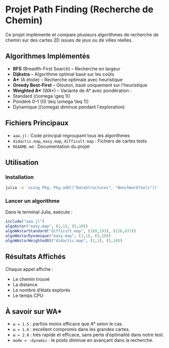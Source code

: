 
# Projet Path Finding (Recherche de Chemin)

Ce projet implémente et compare plusieurs algorithmes de recherche de chemin sur des cartes 2D issues de jeux ou de villes réelles.

##  Algorithmes Implémentés

-  **BFS** (Breadth-First Search) – Recherche en largeur
-  **Dijkstra** – Algorithme optimal basé sur les coûts
-  **A\*** (A étoile) – Recherche optimale avec heuristique
-  **Greedy Best-First** – Glouton, basé uniquement sur l’heuristique
-  **Weighted A\*** (WA*) – Variante de A\* avec pondération :
  - Standard (\(\omega \geq 1\))
  - Pondéré 0–1 (\(0 \leq \omega \leq 1\))
  - Dynamique (\(\omega\) diminue pendant l'exploration)

##  Fichiers Principaux

- `aaa.jl` : Code principal regroupant tous les algorithmes
- `didactic.map`, `easy.map`, `difficult.map` : Fichiers de cartes tests
- `README.md` : Documentation du projet

##  Utilisation

### Installation

```bash
julia -e 'using Pkg; Pkg.add(["DataStructures", "BenchmarkTools"])'
```

### Lancer un algorithme

Dans le terminal Julia, exécute :

```julia
include("aaa.jl")
algoAstar("easy.map", (1,1), (5,10))
algoWAstarStandard("difficult.map", (189,193), (226,437))
algoWAstarDynamique("easy.map", (1,1), (5,10))
algoWAstarWeighted01("didactic.map", (1,1), (5,10))
```

##  Résultats Affichés

Chaque appel affiche :
-  Le chemin trouvé
-  La distance
-  Le nombre d’états explorés
-  Le temps CPU

##  À savoir sur WA*

- `ω = 1.5` : parfois moins efficace que A* selon le cas.
- `ω = 1.6` : excellent compromis dans les grandes cartes.
- `ω = 2.0` : très rapide et efficace, sans perte d’optimalité dans notre test.
- `mode = :dynamic` : le poids diminue en avançant dans la recherche.
